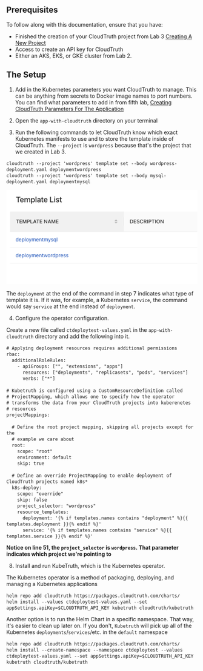 ## Prerequisites
To follow along with this documentation, ensure that you have:
- Finished the creation of your CloudTruth project from Lab 3 [Creating A New Project](https://github.com/cloudtruth/Config-The-Hard-Way/blob/main/cloudtruth_commands/project/readme.md)
- Access to create an API key for CloudTruth
- Either an AKS, EKS, or GKE cluster from Lab 2.

## The Setup

1. Add in the Kubernetes parameters you want CloudTruth to manage. This can be anything from secrets to Docker image names to port numbers. You can find what parameters to add in from fifth lab, [Creating CloudTruth Parameters For The Application](https://github.com/cloudtruth/Config-The-Hard-Way/blob/main/cloudtruth_commands/parameters/params.md)

2. Open the `app-with-cloudtruth` directory on your terminal
3. Run the following commands to let CloudTruth know which exact Kubernetes manifests to use and to store the template inside of CloudTruth. The `--project` is `wordpress` because that's the project that we created in Lab 3.
```
cloudtruth --project 'wordpress' template set --body wordpress-deployment.yaml deploymentwordpress
cloudtruth --project 'wordpress' template set --body mysql-deployment.yaml deploymentmysql
```

![](../images/templates.png)

The `deployment` at the end of the command in step 7 indicates what type of template it is. If it was, for example, a Kubernetes `service`, the command would say `service` at the end instead of `deployment`.

4. Configure the operator configuration.

Create a new file called `ctdeploytest-values.yaml` in the `app-with-cloudtruth` directory and add the following into it.

```
# Applying deployment resources requires additional permissions
rbac:
  additionalRoleRules:
    - apiGroups: ["", "extensions", "apps"]
      resources: ["deployments", "replicasets", "pods", "services"]
      verbs: ["*"]

# Kubetruth is configured using a CustomResourceDefinition called
# ProjectMapping, which allows one to specify how the operator
# transforms the data from your CloudTruth projects into kuberenetes
# resources
projectMappings:

  # Define the root project mapping, skipping all projects except for the
  # example we care about
  root:
    scope: "root"
    environment: default
    skip: true

  # Define an override ProjectMapping to enable deployment of CloudTruth projects named k8s*
  k8s-deploy:
    scope: "override"
    skip: false
    project_selector: "wordpress"
    resource_templates:
      deployment: '{% if templates.names contains "deployment" %}{{ templates.deployment }}{% endif %}'
      service: '{% if templates.names contains "service" %}{{ templates.service }}{% endif %}'
```

**Notice on line 51, the `project_selector` is `wordpress`. That parameter indicates which project we're pointing to**

8. Install and run KubeTruth, which is the Kubernetes operator.

The Kubernetes operator is a method of packaging, deploying, and managing a Kubernetes applications

```
helm repo add cloudtruth https://packages.cloudtruth.com/charts/
helm install --values ctdeploytest-values.yaml --set appSettings.apiKey=$CLOUDTRUTH_API_KEY kubetruth cloudtruth/kubetruth
```

Another option is to run the Helm Chart in a specific namespace. That way, it's easier to clean up later on. If you don't, `Kubetruth` will pick up all of the Kubernetes `deployments`/`services`/etc. in the `default` namespace

```
helm repo add cloudtruth https://packages.cloudtruth.com/charts/
helm install --create-namespace --namespace ctdeploytest --values ctdeploytest-values.yaml --set appSettings.apiKey=$CLOUDTRUTH_API_KEY kubetruth cloudtruth/kubetruth
```